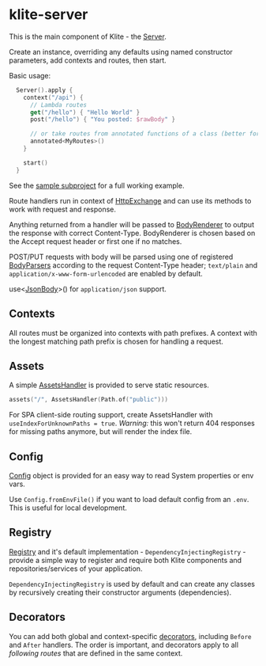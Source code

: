 # klite-server

This is the main component of Klite - the [Server](src/klite/Server.kt).

Create an instance, overriding any defaults using named constructor parameters, add contexts and routes, then start.

Basic usage:
```kotlin
  Server().apply {
    context("/api") {
      // Lambda routes
      get("/hello") { "Hello World" }
      post("/hello") { "You posted: $rawBody" }

      // or take routes from annotated functions of a class (better for testing)
      annotated<MyRoutes>()
    }

    start()
  }
```
See the [sample subproject](../sample/src/Launcher.kt) for a full working example.

Route handlers run in context of [HttpExchange](src/klite/HttpExchange.kt) and can use its methods to work with
request and response.

Anything returned from a handler will be passed to [BodyRenderer](src/klite/Body.kt) to output the response with correct Content-Type. BodyRenderer is chosen based on the Accept request header or first one if no matches.

POST/PUT requests with body will be parsed using one of registered [BodyParsers](src/klite/Body.kt) according to the request Content-Type header; `text/plain` and `application/x-www-form-urlencoded` are enabled by default.

use<[JsonBody](../jackson/src/JsonBody.kt)>() for `application/json` support.

## Contexts

All routes must be organized into contexts with path prefixes. A context with the longest matching path prefix is chosen for handling a request.

## Assets

A simple [AssetsHandler](src/klite/AssetsHandler.kt) is provided to serve static resources.

```kotlin
assets("/", AssetsHandler(Path.of("public")))
```

For SPA client-side routing support, create AssetsHandler with `useIndexForUnknownPaths = true`.
*Warning:* this won't return 404 responses for missing paths anymore, but will render the index file.

## Config

[Config](src/klite/Config.kt) object is provided for an easy way to read System properties or env vars.

Use `Config.fromEnvFile()` if you want to load default config from an `.env`. This is useful for local development.

## Registry

[Registry](src/klite/Registry.kt) and it's default implementation - `DependencyInjectingRegistry` - provide
a simple way to register and require both Klite components and repositories/services of your application.

`DependencyInjectingRegistry` is used by default and can create any classes by recursively creating their constructor
arguments (dependencies).

## Decorators

You can add both global and context-specific [decorators](src/klite/Decorator.kt), including `Before` and `After` handlers.
The order is important, and decorators apply to all *following routes* that are defined in the same context.
